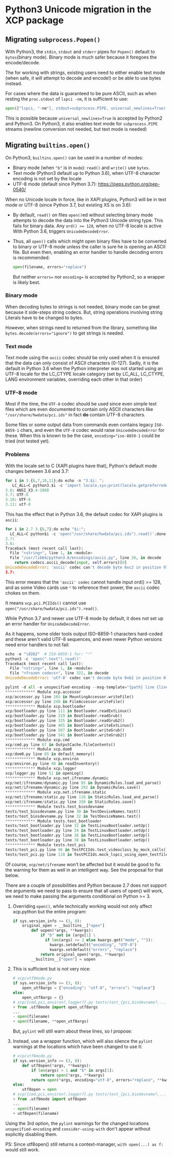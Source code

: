 Python3 Unicode migration in the XCP package
============================================

Migrating `subprocess.Popen()`
------------------------------
With Python3, the `stdin`, `stdout` and `stderr` pipes for `Popen()` default to `bytes`(binary mode). Binary mode is much safer because it foregoes the encode/decode.

The for working with strings, existing users need to either enable text mode (when safe, it will attempt to decode and encode!) or be able to use bytes instead.

For cases where the data is guaranteed to be pure ASCII, such as when resting the `proc.stdout` of `lspci -nm`, it is sufficient to use:
```py
open(["lspci, "-nm"], stdout=subprocess.PIPE, universal_newlines=True)
```
This is possible because `universal_newlines=True` is accepted by Python2 and Python3.
On Python3, it also enables text mode for `subprocess.PIPE` streams (newline conversion
not needed, but text mode is needed)

Migrating `builtins.open()`
---------------------------
On Python3, `builtins.open()` can be used in a number of modes:
- Binary mode (when `"b"` is in `mode`): `read()` and `write()` use `bytes`.
- Text mode (Python3 default up to Python 3.6), when UTF-8 character encoding is not set by the locale
- UTF-8 mode (default since Python 3.7): https://peps.python.org/pep-0540/

When no Unicode locale in force, like in XAPI plugins, Python3 will be in text mode or UTF-8 (since Python 3.7, but existing XS is on 3.6):

* By default, `read()` on files `open()`ed without selecting binary mode attempts
  to decode the data into the Python3 Unicode string type.
  This fails for binary data.
  Any `ord() >= 128`, when no UTF-8 locale is active With Python 3.6, triggers `UnicodeDecodeError`.

* Thus, all `open()` calls which might open binary files have to be converted to binary
  or UTF-8 mode unless the caller is sure he is opening an ASCII file.
  But even then, enabling an error handler to handle decoding errors is recommended:
  ```py
  open(filename, errors="replace")
  ```
  But neither `errors=` nor `encoding=` is accepted by Python2, so a wrapper is likely best.

### Binary mode

When decoding bytes to strings is not needed, binary mode can be great because it side-steps string codecs. But, string operations involving string Literals have to be changed to bytes.

However, when strings need to returned from the library, something like `bytes.decode(errors="ignore")` to get strings is needed.

### Text mode

Text mode using the `ascii` codec should be only used when it is ensured that the data can only consist of ASCII characters (0-127). Sadly, it is the default in Python 3.6 when the Python interpreter was not started using an UTF-8 locale for the LC_CTYPE locale category (set by LC_ALL, LC_CTYPE, LANG environment variables, overriding each other in that order) 

### UTF-8 mode

Most if the time, the `UTF-8` codec should be used since even simple text files which are even documented to contain only ASCII characters like `"/usr/share/hwdata/pci.ids"` in fact __do__ contain UTF-8 characters.

Some files or some output data from commands even contains legacy `ISO-8859-1` chars, and even the `UTF-8` codec would raise `UnicodeDecodeError` for these.
When this is known to be the case, `encoding="iso-8859-1` could be tried (not tested yet).

###  Problems

With the locale set to C (XAPI plugins have that), Python's default mode changes
between 3.6 and 3.7:
```py
for i in 3.{6,7,10,11};do echo -n "3.$i: ";
   LC_ALL=C python3.$i -c 'import locale,sys;print(locale.getpreferredencoding())';done
3.6: ANSI_X3.4-1968
3.7: UTF-8
3.10: UTF-8
3.11: utf-8
```
This has the effect that in Python 3.6, the default codec for XAPI plugins is `ascii`:
```py
for i in 2.7 3.{6,7};do echo "$i:";
  LC_ALL=C python$i -c 'open("/usr/share/hwdata/pci.ids").read()';done
2.7:
3.6:
Traceback (most recent call last):
  File "<string>", line 1, in <module>
  File "/usr/lib64/python3.6/encodings/ascii.py", line 26, in decode
    return codecs.ascii_decode(input, self.errors)[0]
UnicodeDecodeError: 'ascii' codec can't decode byte 0xc2 in position 97850: ordinal not in range(128)
3.7:
```
This error means that the `'ascii' codec` cannot handle input ord() >= 128, and as some Video cards use `²` to reference their power, the `ascii` codec chokes on them.

It means `xcp.pci.PCIIds()` cannot use `open("/usr/share/hwdata/pci.ids").read()`.

While Python 3.7 and newer use UTF-8 mode by default, it does not set up an error handler for `UnicodeDecodeError`.

As it happens, some older tools output ISO-8859-1 characters hard-coded and these aren't valid UTF-8 sequences, and even newer Python versions need error handlers to not fail:
```py
echo -e "\0262"  # ISO-8859-1 for: "²"
python3 -c 'open(".text").read()'
Traceback (most recent call last):
  File "<string>", line 1, in <module>
  File "<frozen codecs>", line 322, in decode
UnicodeDecodeError: 'utf-8' codec can't decode byte 0xb2 in position 0: invalid start byte
```

```py
pylint -d all -e unspecified-encoding --msg-template="{path} line {line} in {obj}()" xcp/ tests/
************* Module xcp.accessor
xcp/accessor.py line 165 in MountingAccessor.writeFile()
xcp/accessor.py line 240 in FileAccessor.writeFile()
************* Module xcp.bootloader
xcp/bootloader.py line 111 in Bootloader.readExtLinux()
xcp/bootloader.py line 219 in Bootloader.readGrub()
xcp/bootloader.py line 335 in Bootloader.readGrub2()
xcp/bootloader.py line 465 in Bootloader.writeExtLinux()
xcp/bootloader.py line 507 in Bootloader.writeGrub()
xcp/bootloader.py line 541 in Bootloader.writeGrub2()
************* Module xcp.cmd
xcp/cmd.py line 67 in OutputCache.fileContents()
************* Module xcp.dom0
xcp/dom0.py line 85 in default_memory()
************* Module xcp.environ
xcp/environ.py line 48 in readInventory()
************* Module xcp.logger
xcp/logger.py line 51 in openLog()
************* Module xcp.net.ifrename.dynamic
xcp/net/ifrename/dynamic.py line 95 in DynamicRules.load_and_parse()
xcp/net/ifrename/dynamic.py line 292 in DynamicRules.save()
************* Module xcp.net.ifrename.static
xcp/net/ifrename/static.py line 118 in StaticRules.load_and_parse()
xcp/net/ifrename/static.py line 330 in StaticRules.save()
************* Module tests.test_biosdevname
tests/test_biosdevname.py line 30 in TestDeviceNames.test()
tests/test_biosdevname.py line 32 in TestDeviceNames.test()
************* Module tests.test_bootloader
tests/test_bootloader.py line 32 in TestLinuxBootloader.setUp()
tests/test_bootloader.py line 34 in TestLinuxBootloader.setUp()
tests/test_bootloader.py line 36 in TestLinuxBootloader.setUp()
tests/test_bootloader.py line 38 in TestLinuxBootloader.setUp()
************* Module tests.test_pci
tests/test_pci.py line 96 in TestPCIIds.test_videoclass_by_mock_calls()
tests/test_pci.py line 110 in TestPCIIds.mock_lspci_using_open_testfile()
```
Of course, `xcp/net/ifrename` won't be affected but it would be good to fix the
warning for them as well in an intelligent way. See the proposal for that below.

There are a couple of possibilities and Python because 2.7 does not support the
arguments we need to pass to ensure that all users of open() will work, we need
to make passing the arguments conditional on Python >= 3.

1. Overriding `open()`, while technically working would not only affect xcp.python but the entire program:
    ```py
    if sys.version_info >= (3, 0):
        original_open = __builtins__["open"]
            def uopen(*args, **kwargs):
                if "b" not in (args[1] \
                  if len(args) >= 2 else kwargs.get("mode", "")):
                    kwargs.setdefault("encoding", "UTF-8")
                    kwargs.setdefault("errors", "replace")
                return original_open(*args, **kwargs)
            __builtins__["open"] = uopen
    ```
2. This is sufficient but is not very nice:
    ```py
    # xcp/utf8mode.py
    if sys.version_info >= (3, 0):
        open_utf8args = {"encoding": "utf-8", "errors": "replace"}
    else:
        open_utf8args = {}
    # xcp/{cmd,pci,environ?,logger?}.py tests/test_{pci,biodevname?,...?}.py
    + from .utf8mode import open_utf8args
    ...
    - open(filename)
    + open(filename, **open_utf8args)
    ```
   But, `pylint` will still warn about these lines, so I propose:

3. Instead, use a wrapper function, which will also silence the `pylint` warnings at the locations which have been changed to use it:
    ```py
    # xcp/utf8mode.py
    if sys.version_info >= (3, 0):
        def utf8open(*args, **kwargs):
            if len(args) > 1 and "b" in args[1]:
                return open(*args, **kwargs)
            return open(*args, encoding="utf-8", errors="replace", **kwargs)
    else:
        utf8open = open
    # xcp/{cmd,pci,environ?,logger?}.py tests/test_{pci,biodevname?,...?}.py
    + from .utf8mode import utf8open
    ...
    - open(filename)
    + utf8open(filename)
    ```

Using the 3rd option, the `pylint` warnings for the changed locations
`unspecified-encoding` and `consider-using-with` don't appear without
explicitly disabling them.

PS: Since utf8open() still returns a context-manager, `with open(...) as f:`
would still work.